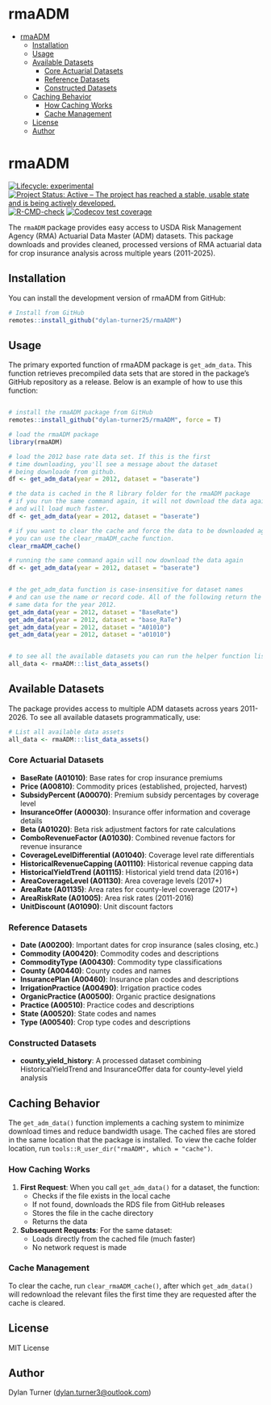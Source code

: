 rmaADM
================

- [rmaADM](#rmaadm)
  - [Installation](#installation)
  - [Usage](#usage)
  - [Available Datasets](#available-datasets)
    - [Core Actuarial Datasets](#core-actuarial-datasets)
    - [Reference Datasets](#reference-datasets)
    - [Constructed Datasets](#constructed-datasets)
  - [Caching Behavior](#caching-behavior)
    - [How Caching Works](#how-caching-works)
    - [Cache Management](#cache-management)
  - [License](#license)
  - [Author](#author)

<!-- README.md is generated from README.Rmd. Please edit that file -->

# rmaADM

<!-- badges: start -->

[![Lifecycle:
experimental](https://img.shields.io/badge/lifecycle-maturing-blue.svg)](https://lifecycle.r-lib.org/articles/stages.html#maturing)
[![Project Status: Active – The project has reached a stable, usable
state and is being actively
developed.](https://www.repostatus.org/badges/latest/active.svg)](https://www.repostatus.org/#active)
[![R-CMD-check](https://github.com/dylan-turner25/rmaADM/actions/workflows/R-CMD-check.yaml/badge.svg)](https://github.com/dylan-turner25/rmaADM/actions/workflows/R-CMD-check.yaml)
[![Codecov test
coverage](https://codecov.io/gh/dylan-turner25/rmaADM/branch/main/graph/badge.svg)](https://app.codecov.io/gh/dylan-turner25/rmaADM?branch=main)
<!-- badges: end -->

The `rmaADM` package provides easy access to USDA Risk Management Agency
(RMA) Actuarial Data Master (ADM) datasets. This package downloads and
provides cleaned, processed versions of RMA actuarial data for crop
insurance analysis across multiple years (2011-2025).

## Installation

You can install the development version of rmaADM from GitHub:

``` r
# Install from GitHub
remotes::install_github("dylan-turner25/rmaADM")
```

## Usage

The primary exported function of rmaADM package is `get_adm_data`. This
function retrieves precompiled data sets that are stored in the
package’s GitHub repository as a release. Below is an example of how to
use this function:

``` r

# install the rmaADM package from GitHub
remotes::install_github("dylan-turner25/rmaADM", force = T)

# load the rmaADM package
library(rmaADM)

# load the 2012 base rate data set. If this is the first 
# time downloading, you'll see a message about the dataset 
# being downloade from github.
df <- get_adm_data(year = 2012, dataset = "baserate")

# the data is cached in the R library folder for the rmaADM package
# if you run the same command again, it will not download the data again
# and will load much faster.
df <- get_adm_data(year = 2012, dataset = "baserate")

# if you want to clear the cache and force the data to be downloaded again,
# you can use the clear_rmaADM_cache function.
clear_rmaADM_cache()

# running the same command again will now download the data again
df <- get_adm_data(year = 2012, dataset = "baserate")


# the get_adm_data function is case-insensitive for dataset names
# and can use the name or record code. All of the following return the 
# same data for the year 2012.
get_adm_data(year = 2012, dataset = "BaseRate")
get_adm_data(year = 2012, dataset = "base_RaTe")
get_adm_data(year = 2012, dataset = "A01010")
get_adm_data(year = 2012, dataset = "a01010")


# to see all the available datasets you can run the helper function list_data_assets
all_data <- rmaADM:::list_data_assets()
```

## Available Datasets

The package provides access to multiple ADM datasets across years
2011-2026. To see all available datasets programmatically, use:

``` r
# List all available data assets
all_data <- rmaADM:::list_data_assets()
```

### Core Actuarial Datasets

- **BaseRate (A01010)**: Base rates for crop insurance premiums
- **Price (A00810)**: Commodity prices (established, projected, harvest)
- **SubsidyPercent (A00070)**: Premium subsidy percentages by coverage
  level
- **InsuranceOffer (A00030)**: Insurance offer information and coverage
  details
- **Beta (A01020)**: Beta risk adjustment factors for rate calculations
- **ComboRevenueFactor (A01030)**: Combined revenue factors for revenue
  insurance
- **CoverageLevelDifferential (A01040)**: Coverage level rate
  differentials
- **HistoricalRevenueCapping (A01110)**: Historical revenue capping data
- **HistoricalYieldTrend (A01115)**: Historical yield trend data (2016+)
- **AreaCoverageLevel (A01130)**: Area coverage levels (2017+)
- **AreaRate (A01135)**: Area rates for county-level coverage (2017+)
- **AreaRiskRate (A01005)**: Area risk rates (2011-2016)
- **UnitDiscount (A01090)**: Unit discount factors

### Reference Datasets

- **Date (A00200)**: Important dates for crop insurance (sales closing,
  etc.)
- **Commodity (A00420)**: Commodity codes and descriptions
- **CommodityType (A00430)**: Commodity type classifications
- **County (A00440)**: County codes and names
- **InsurancePlan (A00460)**: Insurance plan codes and descriptions
- **IrrigationPractice (A00490)**: Irrigation practice codes
- **OrganicPractice (A00500)**: Organic practice designations
- **Practice (A00510)**: Practice codes and descriptions
- **State (A00520)**: State codes and names
- **Type (A00540)**: Crop type codes and descriptions

### Constructed Datasets

- **county_yield_history**: A processed dataset combining
  HistoricalYieldTrend and InsuranceOffer data for county-level yield
  analysis

## Caching Behavior

The `get_adm_data()` function implements a caching system to minimize
download times and reduce bandwidth usage. The cached files are stored
in the same location that the package is installed. To view the cache
folder location, run `tools::R_user_dir("rmaADM", which = "cache")`.

### How Caching Works

1.  **First Request**: When you call `get_adm_data()` for a dataset, the
    function:
    - Checks if the file exists in the local cache
    - If not found, downloads the RDS file from GitHub releases
    - Stores the file in the cache directory
    - Returns the data
2.  **Subsequent Requests**: For the same dataset:
    - Loads directly from the cached file (much faster)
    - No network request is made

### Cache Management

To clear the cache, run `clear_rmaADM_cache()`, after which
`get_adm_data()` will redownload the relevant files the first time they
are requested after the cache is cleared.

## License

MIT License

## Author

Dylan Turner (<dylan.turner3@outlook.com>)

